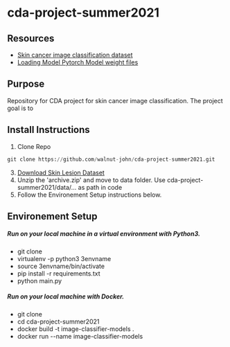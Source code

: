 # cda-project-summer2021

## Resources
*  [Skin cancer image classification dataset](https://www.kaggle.com/surajghuwalewala/ham1000-segmentation-and-classification)
*  [Loading Model Pytorch Model weight files](https://pytorch.org/tutorials/beginner/saving_loading_models.html)


## Purpose
Repository for CDA project for skin cancer image classification. The project goal is to

## Install Instructions
1. Clone Repo 
```py
git clone https://github.com/walnut-john/cda-project-summer2021.git
```
3. [Download Skin Lesion Dataset](https://www.kaggle.com/surajghuwalewala/ham1000-segmentation-and-classification)
4. Unzip the 'archive.zip' and move to data folder. Use cda-project-summer2021/data/... as path in code
5. Follow the Environement Setup instructions below.


## Environement Setup
##### Run on your local machine in a virtual environment with Python3.
* git clone
* virtualenv -p python3 3envname
* source 3envname/bin/activate
* pip install -r requirements.txt
* python main.py

##### Run on your local machine with Docker.
- git clone 
- cd cda-project-summer2021
- docker build -t image-classifier-models .
- docker run --name image-classifier-models
